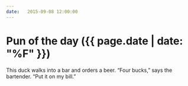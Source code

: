 ```yaml
---
date:   2015-09-08 12:00:00
---
```


# Pun of the day ({{ page.date | date: "%F" }})

This duck walks into a bar and orders a beer. “Four bucks,” says the bartender. “Put it on my bill.”

